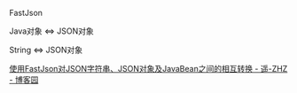 FastJson



Java对象 <=> JSON对象







String <=> JSON对象





[使用FastJson对JSON字符串、JSON对象及JavaBean之间的相互转换 \- 遥\-ZHZ \- 博客园](https://www.cnblogs.com/wdzhz/p/11065571.html)

